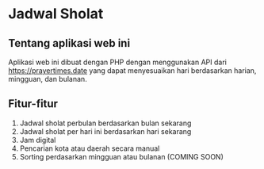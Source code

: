 # Jadwal Sholat

## Tentang aplikasi web ini

Aplikasi web ini dibuat dengan PHP dengan menggunakan API dari https://prayertimes.date yang dapat menyesuaikan hari berdasarkan harian, mingguan, dan bulanan.

## Fitur-fitur

1. Jadwal sholat perbulan berdasarkan bulan sekarang
2. Jadwal sholat per hari ini berdasarkan hari sekarang
3. Jam digital
4. Pencarian kota atau daerah secara manual
5. Sorting perdasarkan mingguan atau bulanan (COMING SOON)
